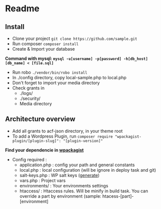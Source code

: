 # Readme

## Install

* Clone your project `git clone https://github.com/sample.git`
* Run composer `composer install`
* Create & Import your database

**Command with mysql: `mysql -u[username] -p[password] -h[db_host] [db_name] < [file.sql]`**
* Run robo `./vendor/bin/robo install`
* In ./config directory, copy local-sample.php to local.php
* Don't forget to import your media directory
* Check grants in
  * ./logs/
  * ./security/
  * Media directory


## Architecture overview
* Add all grants to acf-json directory, in your theme root
* To add a Wordpress Plugin, run `composer require "wpackagist-plugin/[plugin-slug]": "[plugin-version]"`

**Find your dependencie in [wpackagist](https://wpackagist.org/)**
* Config required :
  * application.php : config your path and general constants
  * local.php       : local configuration (will be ignore in deploy task and git)
  * salt-keys.php   : WP salt keys ([generate](https://api.wordpress.org/secret-key/1.1/salt/))
  * vars.php        : Project vars
  * environments/   : Your environments settings
  * htaccess/       : Htaccess rules. Will be minify in build task. You can override a part by environment (sample: htacess-[part]-[environment]
